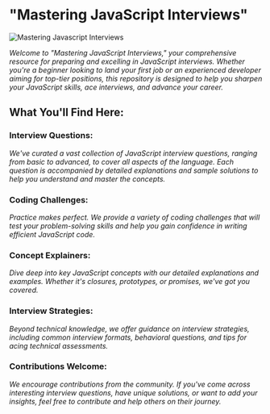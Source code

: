 # "Mastering JavaScript Interviews"

![Mastering Javascript Interviews](https://socialify.git.ci/king04aman/Mastering-JavaScript-Interviews/image?description=1&font=Jost&language=1&logo=https%3A%2F%2Fimages.weserv.nl%2F%3Furl%3Dhttps%3A%2F%2Favatars.githubusercontent.com%2Fu%2F62813940%3Fv%3D4%26h%3D250%26w%3D250%26fit%3Dcover%26mask%3Dcircle%26maxage%3D7d&name=1&owner=1&pattern=Floating%20Cogs&theme=Dark)


*Welcome to "Mastering JavaScript Interviews," your comprehensive resource for preparing and excelling in JavaScript interviews. Whether you're a beginner looking to land your first job or an experienced developer aiming for top-tier positions, this repository is designed to help you sharpen your JavaScript skills, ace interviews, and advance your career.*

## What You'll Find Here:

### Interview Questions: 
*We've curated a vast collection of JavaScript interview questions, ranging from basic to advanced, to cover all aspects of the language. Each question is accompanied by detailed explanations and sample solutions to help you understand and master the concepts.*

### Coding Challenges: 
*Practice makes perfect. We provide a variety of coding challenges that will test your problem-solving skills and help you gain confidence in writing efficient JavaScript code.*

### Concept Explainers: 
*Dive deep into key JavaScript concepts with our detailed explanations and examples. Whether it's closures, prototypes, or promises, we've got you covered.*

### Interview Strategies: 
*Beyond technical knowledge, we offer guidance on interview strategies, including common interview formats, behavioral questions, and tips for acing technical assessments.*

### Contributions Welcome: 
*We encourage contributions from the community. If you've come across interesting interview questions, have unique solutions, or want to add your insights, feel free to contribute and help others on their journey.*